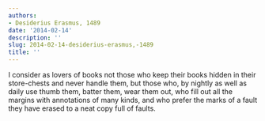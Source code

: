```yaml
---
authors:
- Desiderius Erasmus, 1489
date: '2014-02-14'
description: ''
slug: 2014-02-14-desiderius-erasmus,-1489
title: ''
---
```

I consider as lovers of books not those who keep their books hidden in their store-chests and never handle them, but those who, by nightly as well as daily use thumb them, batter them, wear them out, who fill out all the margins with annotations of many kinds, and who prefer the marks of a fault they have erased to a neat copy full of faults.



